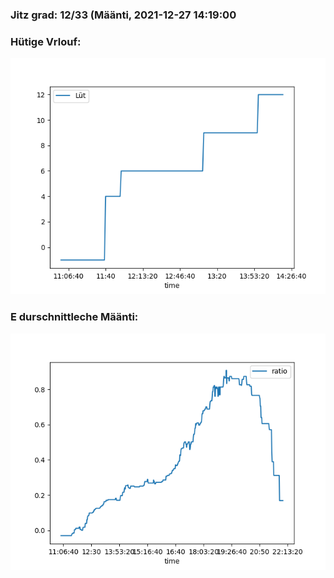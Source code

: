 ### Jitz grad: 12/33 (Määnti, 2021-12-27 14:19:00

### Hütige Vrlouf:
![Graph](Today.png)

### E durschnittleche Määnti:
![Graph](Määnti.png)
